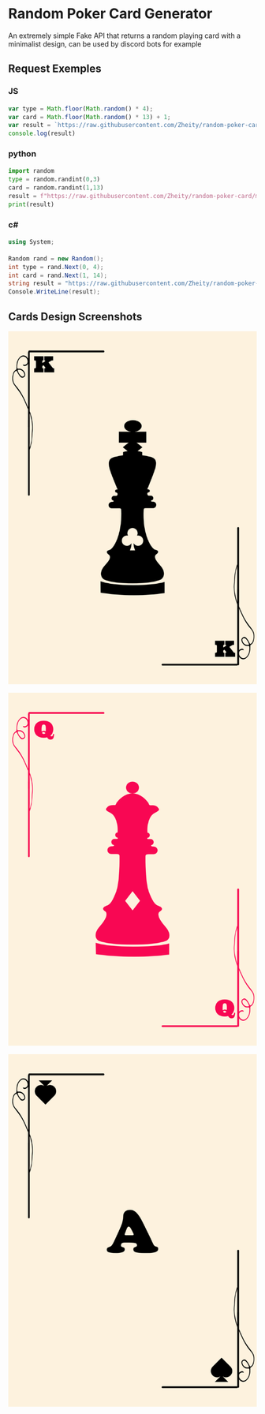 
# Random Poker Card Generator

An extremely simple Fake API that returns a random playing card with a minimalist design, can be used by discord bots for example

## Request Exemples

### JS
```js
var type = Math.floor(Math.random() * 4);
var card = Math.floor(Math.random() * 13) + 1;
var result = `https://raw.githubusercontent.com/Zheity/random-poker-card/main/files/${type}/${card}.png`
console.log(result)
```
### python
```py
import random
type = random.randint(0,3)
card = random.randint(1,13)
result = f"https://raw.githubusercontent.com/Zheity/random-poker-card/main/files/{type}/{card}.png"
print(result)
```
### c#
```c#
using System;

Random rand = new Random();
int type = rand.Next(0, 4);
int card = rand.Next(1, 14);
string result = "https://raw.githubusercontent.com/Zheity/random-poker-card/main/files/" + type + "/" + card + ".png";
Console.WriteLine(result);
```


## Cards Design Screenshots

![App Screenshot](https://raw.githubusercontent.com/Zheity/random-poker-card/main/files/1/13.png)

![App Screenshot](https://raw.githubusercontent.com/Zheity/random-poker-card/main/files/3/12.png)

![App Screenshot](https://raw.githubusercontent.com/Zheity/random-poker-card/main/files/0/1.png)

